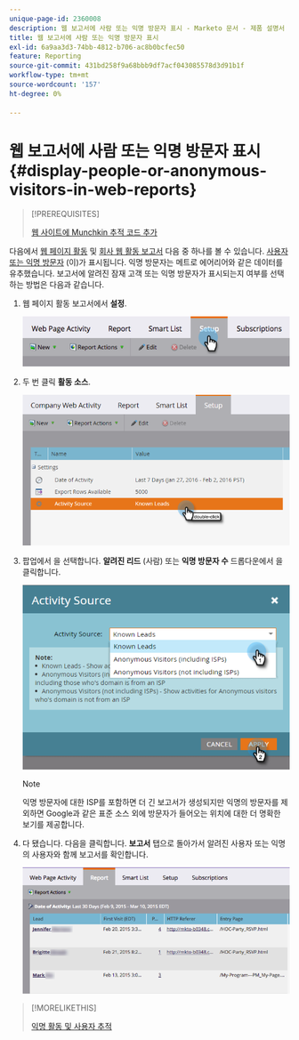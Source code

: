 ```yaml
---
unique-page-id: 2360008
description: 웹 보고서에 사람 또는 익명 방문자 표시 - Marketo 문서 - 제품 설명서
title: 웹 보고서에 사람 또는 익명 방문자 표시
exl-id: 6a9aa3d3-74bb-4812-b706-ac8b0bcfec50
feature: Reporting
source-git-commit: 431bd258f9a68bbb9df7acf043085578d3d91b1f
workflow-type: tm+mt
source-wordcount: '157'
ht-degree: 0%

---
```


# 웹 보고서에 사람 또는 익명 방문자 표시 {#display-people-or-anonymous-visitors-in-web-reports}

>[!PREREQUISITES]
>
>[웹 사이트에 Munchkin 추적 코드 추가](/help/marketo/product-docs/administration/additional-integrations/add-munchkin-tracking-code-to-your-website.md)

다음에서 [웹 페이지 활동](/help/marketo/product-docs/reporting/basic-reporting/report-types/web-page-activity-report.md) 및  [회사 웹 활동 보고서](/help/marketo/product-docs/reporting/basic-reporting/report-types/company-web-activity-report.md) 다음 중 하나를 볼 수 있습니다. [사용자 또는 익명 방문자](/help/marketo/product-docs/core-marketo-concepts/smart-lists-and-static-lists/managing-people-in-smart-lists/understanding-anonymous-activity-and-people.md) (이)가 표시됩니다. 익명 방문자는 메트로 에어리어와 같은 데이터를 유추했습니다.  보고서에 알려진 잠재 고객 또는 익명 방문자가 표시되는지 여부를 선택하는 방법은 다음과 같습니다.

1. 웹 페이지 활동 보고서에서 **설정**.

   ![](assets/image2015-3-10-11-3a43-3a13.png)

1. 두 번 클릭 **활동 소스**.

   ![](assets/image2016-2-2-14-3a5-3a59.png)

1. 팝업에서 을 선택합니다. **알려진 리드** (사람) 또는 **익명 방문자 수** 드롭다운에서 을 클릭합니다.

   ![](assets/image2016-2-2-14-3a7-3a8.png)

   >[!NOTE]
   >
   >익명 방문자에 대한 ISP를 포함하면 더 긴 보고서가 생성되지만 익명의 방문자를 제외하면 Google과 같은 표준 소스 외에 방문자가 들어오는 위치에 대한 더 명확한 보기를 제공합니다.

1. 다 됐습니다. 다음을 클릭합니다. **보고서** 탭으로 돌아가서 알려진 사용자 또는 익명의 사용자와 함께 보고서를 확인합니다.

   ![](assets/image2015-3-10-11-3a48-3a36.png)

>[!MORELIKETHIS]
>
>[익명 활동 및 사용자 추적](/help/marketo/product-docs/reporting/basic-reporting/report-activity/tracking-anonymous-activity-and-people.md)

